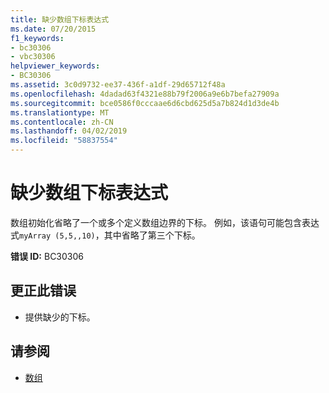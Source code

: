 ```yaml
---
title: 缺少数组下标表达式
ms.date: 07/20/2015
f1_keywords:
- bc30306
- vbc30306
helpviewer_keywords:
- BC30306
ms.assetid: 3c0d9732-ee37-436f-a1df-29d65712f48a
ms.openlocfilehash: 4dadad63f4321e88b79f2006a9e6b7befa27909a
ms.sourcegitcommit: bce0586f0cccaae6d6cbd625d5a7b824d1d3de4b
ms.translationtype: MT
ms.contentlocale: zh-CN
ms.lasthandoff: 04/02/2019
ms.locfileid: "58837554"
---
```

# <a name="array-subscript-expression-missing"></a>缺少数组下标表达式
数组初始化省略了一个或多个定义数组边界的下标。 例如，该语句可能包含表达式`myArray (5,5,,10)`，其中省略了第三个下标。  
  
 **错误 ID:** BC30306  
  
## <a name="to-correct-this-error"></a>更正此错误  
  
-   提供缺少的下标。  
  
## <a name="see-also"></a>请参阅

- [数组](../../../visual-basic/programming-guide/language-features/arrays/index.md)
